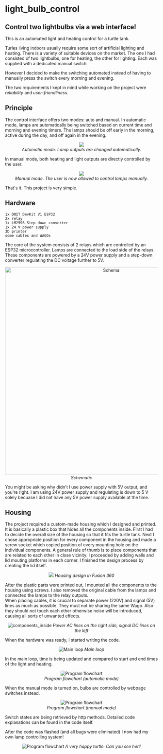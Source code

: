 # light_bulb_control
## Control two lightbulbs via a web interface!

This is an automated light and heating control for a turtle tank.

Turles living indoors usually require some sort of artificial lighting and heating. There is a variety of suitable devices on the market.
The one I had consisted of two lightbulbs, one for heating, the other for lighting. Each was supplied with a dedicated manual switch. 

However I decided to make the switching automated instead of having to manually press the switch every morning and evening. 

The two requirements I kept in mind while working on the project were *reliability* and *user-friendliness*.
## Principle
The control interface offers two modes: auto and manual. In automatic mode, lamps are automatically being switched based on current time and morning and evening timers.
The lamps should be off early in the morning, active during the day, and off again in the evening.

<p align="center">
<img width="" heigth="" src="https://github.com/user-attachments/assets/441d203f-0e2f-411c-a632-d38eacc45752"/>
<br>
<i>Automatic mode. Lamp outputs are changed automatically.</i>
</p>


In manual mode, both heating and light outputs are directly controlled by the user.


<p align="center">
<img width="" heigth="" src="https://github.com/user-attachments/assets/270e7dd9-0260-40d4-af66-ae4b36ed5d8e"/>
  <br>
<i>Manual mode. The user is now allowed to control lamps manually.</i>
</p>


That's it. This project is very simple.

## Hardware
```
1x DOIT DevKit V1 ESP32
2x relay
1x LM2596 Step-down converter
1x 24 V power supply
3D printer
some cables and WAGOs
```
The core of the system consists of 2 relays which are controlled by an ESP32 microcontroller. Lamps are connected to the load side of the relays. These components are powered by a 24V power supply and a step-down converter regulating the DC voltage further to 5V. 
<p align="center">
<img width="684" alt="Schema" src="https://github.com/user-attachments/assets/ce4d0d07-bd09-4afa-8480-f0c328e9bfa4"/>
  <br>
<i>Schematic</i>
  
</p>
You might be asking why didn't I use power supply with 5V output, and you're right. I am using 24V power supply and regulating is down to  5 V solely becuase 
I did not have any 5V power supply available at the time.
<br>

## Housing
The project required a custom-made housing which I designed and printed. It is basically a plastic box that hides all the components inside.
First I had to decide the overall size of the housing so that it fits the turtle tank.
Next I chose appropriate position for every component in the housing and made a screw socket which copied position of every mounting hole
on the individual components. A general rule of thumb is to place components that are related to each other in close vicinity. 
I proceeded by adding walls and lid mouting platforms in each corner. I finished the design process by creating the lid itself. 
<p align="center">
<img src="https://github.com/user-attachments/assets/bf974932-0d91-4acb-861e-61319a380f80"/>
<i>Housing design in Fusion 360</i>
  <br>
</p>

After the plastic parts were printed out, I mounted all the components to the housing using screws. I also removed the original cable from the lamps and connected the lamps to the relay outputs.  
When placing cables, it is crucial to separate power (220V) and signal (5V) lines as much as possible. They must not be sharing the same Wago. Also they should not touch each other otherwise noise will be introduced, causing all sorts of unwanted effects. 

<p align="center">
<img alt="components_inside" src="https://github.com/user-attachments/assets/08503f9b-df52-4f25-9a49-74ed1ba88a73"/>
<i>Power AC lines on the right side, signal DC lines on the left</i>
  <br>
</p>


When the hardware was ready, I started writing the code. 
<p align="center">
<img alt="Main loop" src="https://github.com/user-attachments/assets/6b8ace03-875f-48c7-b32b-992e144bc822"/>
<i>Main loop</i>
  <br>
</p>

In the main loop, time is being updated and compared to start and end times of the light and heating.

<p align="center">
<img alt="Program flowchart" src="https://github.com/user-attachments/assets/5992b045-d226-4fc0-b97e-6a32f4ac8eff"/>
  <br>
<i>Program flowchart (automatic mode)</i>
  <br>
</p>

When the manual mode is turned on, bulbs are controlled by webpage switches instead.

<p align="center">
<img alt="Program flowchart" src="https://github.com/user-attachments/assets/da2b7817-c7ef-487f-be1c-4a7661938a2f"/>
  <br>
<i>Program flowchart (manual mode)</i>
  <br>
</p>

Switch states are being retrieved by http methods.
Detailed code explanations can be found in the code itself.

After the code was flashed (and all bugs were eliminated) I now had my own lamp controlling system!

<p align="center">
<img alt="Program flowchart" src="https://github.com/user-attachments/assets/5df67ec7-a814-4e28-8521-575a39b0e20c"/>
<i>A very happy turtle. Can you see her?</i>
  <br>
</p>




                                                                  
